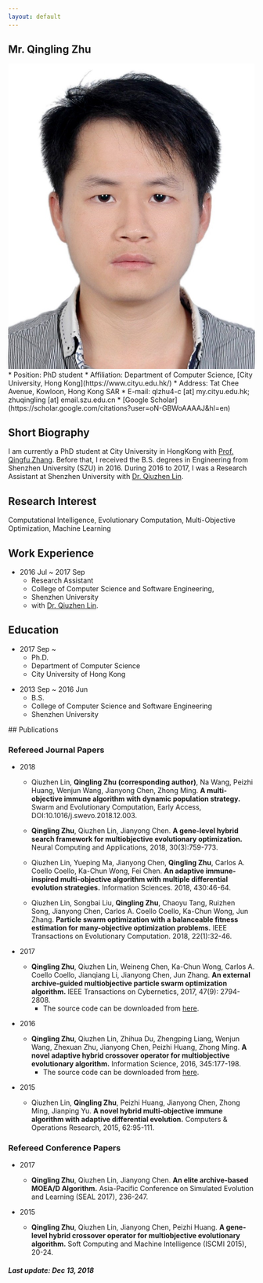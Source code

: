 ```yaml
---
layout: default
---
```


## Mr. Qingling Zhu
<img class="profile-picture" src="ling.png">
* Position: PhD student
* Affiliation:
Department of Computer Science, [City University, Hong Kong](https://www.cityu.edu.hk/)
* Address: Tat Chee Avenue, Kowloon, Hong Kong SAR
* E-mail: qlzhu4-c [at] my.cityu.edu.hk; zhuqingling [at] email.szu.edu.cn
* [Google Scholar](https://scholar.google.com/citations?user=oN-GBWoAAAAJ&hl=en)

## Short Biography

I am currently a PhD student at City University in HongKong with [Prof. Qingfu Zhang](http://www.cs.cityu.edu.hk/~qzhan7/index.html). Before that, I received the B.S. degrees in Engineering from Shenzhen University (SZU) in 2016. During 2016 to 2017, I was a Research Assistant at Shenzhen University with [Dr. Qiuzhen Lin](http://csse.szu.edu.cn/csse.szu.edu.cn/cn/people1bbd.html?30298).

## Research Interest

Computational Intelligence, Evolutionary Computation, Multi-Objective Optimization, Machine Learning

## Work Experience

* 2016 Jul ~ 2017 Sep
  * Research Assistant
  * College of Computer Science and Software Engineering,
  * Shenzhen University
  * with [Dr. Qiuzhen Lin](http://csse.szu.edu.cn/csse.szu.edu.cn/cn/people1bbd.html?30298).

## Education

* 2017 Sep ~
  * Ph.D.
  * Department of Computer Science
  * City University of Hong Kong
<!--  * Thesis: Many-Objective Evolutionary Optimization: Theory and Method (in Chinese) -->
* 2013 Sep ~ 2016 Jun
  * B.S.
  * College of Computer Science and Software Engineering
  * Shenzhen University
<div style='display:none'>
## Research Stay

* 2017 Oct ~ 2017 Nov
  * Visiting Researcher
  * Department of Computer Science and Engineering
  * Southern University of Science and Technology
  * with [Prof. Hisao Ishibuchi](http://www.cs.osakafu-u.ac.jp/~hisaoi/)
* 2016 Aug ~ 2017 Sep
  * Joint Ph.D.
  * Electrical and Computer Engineering
  * Oklahoma State University
  * Advisor: [Prof. Gary G. Yen](http://isc.okstate.edu/)

## Professional Activities/Service

* Reviewer
  * IEEE Transactions on Evolutionary Computation
  * IEEE Transactions on Cybernetics
  * IEEE Transactions on Emerging Topics in Computational Intelligence
  * IEEE Access
  * Information Science
  * Swarm and Evolutionary Computation
  * Applied Soft Computing
  * Soft Computing
  * Mathematics and Computers in Simulation
  * Natural Hazards

* Program Committee Member
  * GECCO 2018
  * AAAI 2019

* Editorial Board Member
  * Journal of Liaocheng University (Natural Science Edition)

* Society Member
  * ACM SIGEVO
  * IEEE CIS
</div>
## Publications

### Refereed Journal Papers

* 2018
  
  * Qiuzhen Lin, **Qingling Zhu (corresponding author)**, Na Wang, Peizhi Huang, Wenjun Wang, Jianyong Chen, Zhong Ming. **A multi-objective immune algorithm with dynamic population strategy.** Swarm and Evolutionary Computation, Early Access, DOI:10.1016/j.swevo.2018.12.003.
  
  * **Qingling Zhu**, Qiuzhen Lin, Jianyong Chen. **A gene-level hybrid search framework for multiobjective evolutionary optimization.** Neural Computing and Applications, 2018, 30(3):759-773.<!-- [(pdf)](pdf/TriMOEA-TA&R.pdf)-->
    <!--* The source code can be downloaded from [here](https://github.com/yiping0liu/TriMOEA-TAnR)-->

  * Qiuzhen Lin, Yueping Ma, Jianyong Chen, **Qingling Zhu**,  Carlos A. Coello Coello, Ka-Chun Wong, Fei Chen. **An adaptive immune-inspired multi-objective algorithm with multiple differential evolution strategies.** Information Sciences. 2018, 430:46-64.
  <!--[(pdf)](pdf/MeO.pdf)-->
    <!--* The source code can be downloaded from [here](https://github.com/yiping0liu/MeO)-->
	
  * Qiuzhen Lin, Songbai Liu, **Qingling Zhu**, Chaoyu Tang, Ruizhen Song, Jianyong Chen, Carlos A. Coello Coello, Ka-Chun Wong, Jun Zhang. **Particle swarm optimization with a balanceable fitness estimation for many-objective optimization problems.** IEEE Transactions on Evolutionary Computation. 2018, 22(1):32-46.

* 2017

  * **Qingling Zhu**, Qiuzhen Lin, Weineng Chen, Ka-Chun Wong, Carlos A. Coello Coello, Jianqiang Li, Jianyong Chen, Jun Zhang. **An external archive-guided multiobjective particle swarm optimization algorithm.** IEEE Transactions on Cybernetics, 2017, 47(9): 2794-2808.
    * The source code can be downloaded from [here](https://github.com/zhuqingling/zhuqingling.github.io/blob/master/sourcecode/AgMOPSO.rar).<!-- [(pdf)](pdf/1by1EA.pdf)-->

* 2016

  * **Qingling Zhu**, Qiuzhen Lin, Zhihua Du, Zhengping Liang, Wenjun Wang, Zhexuan Zhu, Jianyong Chen, Peizhi Huang, Zhong Ming. **A novel adaptive hybrid crossover operator for multiobjective evolutionary algorithm.** Information Science, 2016, 345:177-198.
    * The source code can be downloaded from [here](https://github.com/zhuqingling/zhuqingling.github.io/blob/master/sourcecode/ADE_MOIA.rar).

* 2015

  * Qiuzhen Lin, **Qingling Zhu**, Peizhi Huang, Jianyong Chen, Zhong Ming, Jianping Yu. **A novel hybrid multi-objective immune algorithm with adaptive differential evolution.** Computers & Operations Research, 2015, 62:95-111.

### Refereed Conference Papers

* 2017

  * **Qingling Zhu**, Qiuzhen Lin, Jianyong Chen.  **An elite archive-based MOEA/D Algorithm.** Asia-Pacific Conference on Simulated Evolution and Learning (SEAL 2017), 236-247.<!-- [(pdf)](pdf/1by1EA2.pdf)-->

* 2015
  
  * **Qingling Zhu**, Qiuzhen Lin, Jianyong Chen, Peizhi Huang. **A gene-level hybrid crossover operator for multiobjective evolutionary algorithm.** Soft Computing and Machine Intelligence (ISCMI 2015), 20-24.<!-- [(pdf)](pdf/DNEA.pdf)-->

##### Last update: Dec 13, 2018
